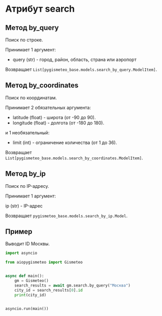 # Атрибут search

## Метод by_query

Поиск по строке.

Принимает 1 аргумент:

- query (str) - город, район, область, страна или аэропорт

Возвращает `List[pygismeteo_base.models.search_by_query.ModelItem]`.

## Метод by_coordinates

Поиск по координатам.

Принимает 2 обязательных аргумента:

- latitude (float) - широта (от -90 до 90).
- longitude (float) - долгота (от -180 до 180).

и 1 необязательный:

- limit (int) - ограничение количества (от 1 до 36).

Возвращает `List[pygismeteo_base.models.search_by_coordinates.ModelItem]`.

## Метод by_ip

Поиск по IP-адресу.

Принимает 1 аргумент:

ip (str) - IP-адрес

Возвращает `pygismeteo_base.models.search_by_ip.Model`.

## Пример

Выводит ID Москвы.

```python
import asyncio

from aiopygismeteo import Gismeteo


async def main():
    gm = Gismeteo()
    search_results = await gm.search.by_query("Москва")
    city_id = search_results[0].id
    print(city_id)


asyncio.run(main())
```
